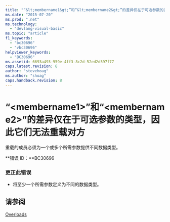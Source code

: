 ```yaml
---
title: "“&lt;membername1&gt;”和“&lt;membername2&gt;”的差异仅在于可选参数的类型，因此它们无法重载对方 | Microsoft Docs"
ms.date: "2015-07-20"
ms.prod: ".net"
ms.technology: 
  - "devlang-visual-basic"
ms.topic: "article"
f1_keywords: 
  - "bc30696"
  - "vbc30696"
helpviewer_keywords: 
  - "BC30696"
ms.assetid: 6693a493-959e-4ff3-8c2d-52ed2d597f77
caps.latest.revision: 8
author: "stevehoag"
ms.author: "shoag"
caps.handback.revision: 8
---
```

# “&lt;membername1&gt;”和“&lt;membername2&gt;”的差异仅在于可选参数的类型，因此它们无法重载对方
重载的成员必须为一个或多个所需参数提供不同数据类型。  
  
 **错误 ID：**BC30696  
  
### 更正此错误  
  
-   将至少一个所需参数定义为不同的数据类型。  
  
## 请参阅  
 [Overloads](../../visual-basic/language-reference/modifiers/overloads.md)